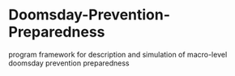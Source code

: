 # Doomsday-Prevention-Preparedness
program framework for description and simulation of macro-level doomsday prevention preparedness
